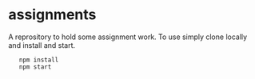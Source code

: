 # assignments
A reprository to hold some assignment work.  To use simply clone locally and install and start.

```
   npm install
   npm start
```   
   

